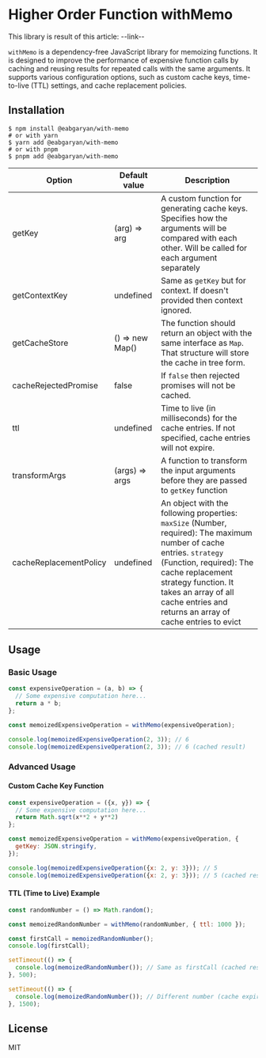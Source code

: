 # Higher Order Function withMemo
This library is result of this article: --link--

`withMemo` is a dependency-free JavaScript library for memoizing functions. It is designed to improve the performance of expensive function calls by caching and reusing results for repeated calls with the same arguments. It supports various configuration options, such as custom cache keys, time-to-live (TTL) settings, and cache replacement policies.

## Installation

```shell
$ npm install @eabgaryan/with-memo
# or with yarn
$ yarn add @eabgaryan/with-memo
# or with pnpm
$ pnpm add @eabgaryan/with-memo
```

| Option                  | Default value   | Description                                                                                                                                                                                                                                                                 |
|-------------------------|-----------------|-----------------------------------------------------------------------------------------------------------------------------------------------------------------------------------------------------------------------------------------------------------------------------|
| getKey                  | (arg) => arg    | A custom function for generating cache keys. Specifies how the arguments will be compared with each other. Will be called for each argument separately                                                                                                                      |
| getContextKey           | undefined       | Same as `getKey` but for context. If doesn't provided then context ignored.                                                                                                                                                                                                 |
| getCacheStore           | () => new Map() | The function should return an object with the same interface as `Map`. That structure will store the cache in tree form.                                                                                                                                                    |
| cacheRejectedPromise    | false           | If `false` then rejected promises will not be cached.                                                                                                                                                                                                                       |
| ttl                     | undefined       | Time to live (in milliseconds) for the cache entries. If not specified, cache entries will not expire.                                                                                                                                                                      |
| transformArgs           | (args) => args  | A function to transform the input arguments before they are passed to `getKey` function                                                                                                                                                                                     |
| cacheReplacementPolicy  | undefined       | An object with the following properties: `maxSize` (Number, required): The maximum number of cache entries. `strategy` (Function, required): The cache replacement strategy function. It takes an array of all cache entries and returns an array of cache entries to evict |

## Usage
### Basic Usage
```javascript
const expensiveOperation = (a, b) => {
  // Some expensive computation here...
  return a * b;
};

const memoizedExpensiveOperation = withMemo(expensiveOperation);

console.log(memoizedExpensiveOperation(2, 3)); // 6
console.log(memoizedExpensiveOperation(2, 3)); // 6 (cached result)
```
### Advanced Usage
#### Custom Cache Key Function

```javascript
const expensiveOperation = ({x, y}) => {
  // Some expensive computation here...
  return Math.sqrt(x**2 + y**2)
};

const memoizedExpensiveOperation = withMemo(expensiveOperation, {
  getKey: JSON.stringify,
});

console.log(memoizedExpensiveOperation({x: 2, y: 3})); // 5
console.log(memoizedExpensiveOperation({x: 2, y: 3})); // 5 (cached result)
```
#### TTL (Time to Live) Example
```javascript
const randomNumber = () => Math.random();

const memoizedRandomNumber = withMemo(randomNumber, { ttl: 1000 });

const firstCall = memoizedRandomNumber();
console.log(firstCall);

setTimeout(() => {
  console.log(memoizedRandomNumber()); // Same as firstCall (cached result)
}, 500);

setTimeout(() => {
  console.log(memoizedRandomNumber()); // Different number (cache expired)
}, 1500);
```

## License
MIT
